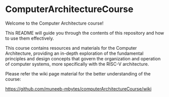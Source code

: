 # ComputerArchitectureCourse

Welcome to the Computer Architecture course! 

This README will guide you through the contents of this repository and how to use them effectively.

This course contains resources and materials for the Computer Architecture, providing an in-depth exploration of the fundamental principles and design concepts that govern the organization and operation of computer systems, more specifically with the RISC-V architecture.

Please refer the wiki page material for the better understanding of the course:


https://github.com/muneeb-mbytes/computerArchitectureCourse/wiki

